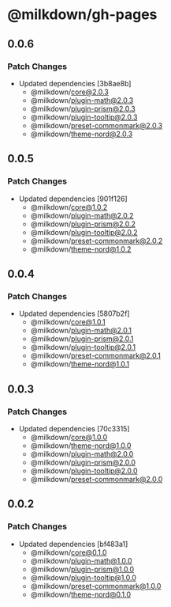 # @milkdown/gh-pages

## 0.0.6

### Patch Changes

-   Updated dependencies [3b8ae8b]
    -   @milkdown/core@2.0.3
    -   @milkdown/plugin-math@2.0.3
    -   @milkdown/plugin-prism@2.0.3
    -   @milkdown/plugin-tooltip@2.0.3
    -   @milkdown/preset-commonmark@2.0.3
    -   @milkdown/theme-nord@2.0.3

## 0.0.5

### Patch Changes

-   Updated dependencies [901f126]
    -   @milkdown/core@1.0.2
    -   @milkdown/plugin-math@2.0.2
    -   @milkdown/plugin-prism@2.0.2
    -   @milkdown/plugin-tooltip@2.0.2
    -   @milkdown/preset-commonmark@2.0.2
    -   @milkdown/theme-nord@1.0.2

## 0.0.4

### Patch Changes

-   Updated dependencies [5807b2f]
    -   @milkdown/core@1.0.1
    -   @milkdown/plugin-math@2.0.1
    -   @milkdown/plugin-prism@2.0.1
    -   @milkdown/plugin-tooltip@2.0.1
    -   @milkdown/preset-commonmark@2.0.1
    -   @milkdown/theme-nord@1.0.1

## 0.0.3

### Patch Changes

-   Updated dependencies [70c3315]
    -   @milkdown/core@1.0.0
    -   @milkdown/theme-nord@1.0.0
    -   @milkdown/plugin-math@2.0.0
    -   @milkdown/plugin-prism@2.0.0
    -   @milkdown/plugin-tooltip@2.0.0
    -   @milkdown/preset-commonmark@2.0.0

## 0.0.2

### Patch Changes

-   Updated dependencies [bf483a1]
    -   @milkdown/core@0.1.0
    -   @milkdown/plugin-math@1.0.0
    -   @milkdown/plugin-prism@1.0.0
    -   @milkdown/plugin-tooltip@1.0.0
    -   @milkdown/preset-commonmark@1.0.0
    -   @milkdown/theme-nord@0.1.0
